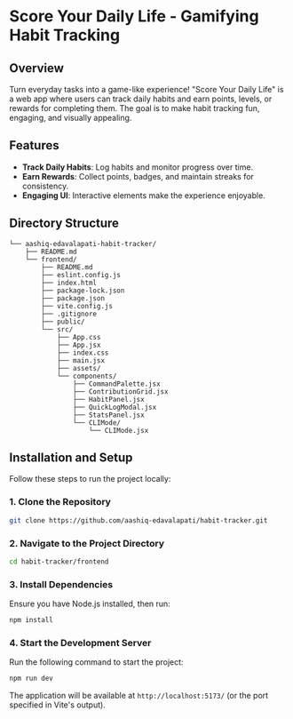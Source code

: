 
# Score Your Daily Life - Gamifying Habit Tracking

## Overview
Turn everyday tasks into a game-like experience! "Score Your Daily Life" is a web app where users can track daily habits and earn points, levels, or rewards for completing them. The goal is to make habit tracking fun, engaging, and visually appealing.

## Features
- **Track Daily Habits**: Log habits and monitor progress over time.
- **Earn Rewards**: Collect points, badges, and maintain streaks for consistency.
- **Engaging UI**: Interactive elements make the experience enjoyable.

## Directory Structure
```
└── aashiq-edavalapati-habit-tracker/
    ├── README.md
    └── frontend/
        ├── README.md
        ├── eslint.config.js
        ├── index.html
        ├── package-lock.json
        ├── package.json
        ├── vite.config.js
        ├── .gitignore
        ├── public/
        └── src/
            ├── App.css
            ├── App.jsx
            ├── index.css
            ├── main.jsx
            ├── assets/
            └── components/
                ├── CommandPalette.jsx
                ├── ContributionGrid.jsx
                ├── HabitPanel.jsx
                ├── QuickLogModal.jsx
                ├── StatsPanel.jsx
                └── CLIMode/
                    └── CLIMode.jsx
```

## Installation and Setup
Follow these steps to run the project locally:

### 1. Clone the Repository
```sh
git clone https://github.com/aashiq-edavalapati/habit-tracker.git
```

### 2. Navigate to the Project Directory
```sh
cd habit-tracker/frontend
```

### 3. Install Dependencies
Ensure you have Node.js installed, then run:
```sh
npm install
```

### 4. Start the Development Server
Run the following command to start the project:
```sh
npm run dev
```
The application will be available at `http://localhost:5173/` (or the port specified in Vite's output).
